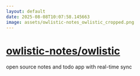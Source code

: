 ```yaml
---
layout: default
date: 2025-08-08T10:07:58.145663
image: assets/owlistic-notes_owlistic_cropped.png
---
```


# [owlistic-notes/owlistic](https://github.com/owlistic-notes/owlistic)

open source notes and todo app with real-time sync
